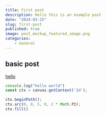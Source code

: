 ```yaml
---
title: First post
description: Hello this is an example post
date: "2024-03-25"
slug: first-post
published: true
image: post_mockup_featured_image.png
categories:
    - General
---
```


## basic post

[hello](https://google.com)

```js
console.log("hello world")
const ctx = canvas.getContext('2d');

ctx.beginPath();
ctx.arc(0, 0, 5, 0, 2 * Math.PI);
ctx.fill()
```